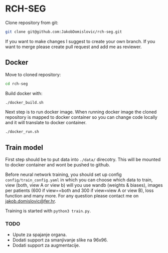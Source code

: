 # RCH-SEG

Clone repository from git:
```sh
git clone git@github.com:JakobDomislovic/rch-seg.git
```
If you want to make changes I suggest to create your own branch. If you want to merge please create pull request and add me as reviewer.

## Docker

Move to cloned repository:
```sh
cd rch-seg
```
Build docker with:
```sh
./docker_build.sh
```

Next step is to run docker image. When running docker image the cloned repository is mapped to docker container so you can change code locally and it will translate to docker container.

```sh
./docker_run.sh
```

## Train model

First step should be to put data into ```./data/``` direcotry. This will be mounted to docker container and wont be pushed to github.

Before neural network training, you should set up config ```config/train_config.yaml```  in which you can choose which data to train, view (both, view A or view b) will you use wandb (weights & biases), images per patients (600 if view==both and 300 if view=view A or view B), loss function and many more. For any question please contact me on jakob.domislovic@fer.hr. 

Training is started with ```python3 train.py```.

### TODO
- Upute za spajanje organa.
- Dodati support za smanjivanje slike na 96x96.
- Dodati support za augmentacije.